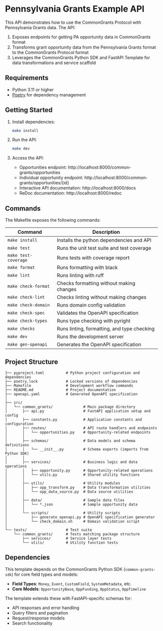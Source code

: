 # Pennsylvania Grants Example API

This API demonstrates how to use the CommonGrants Protocol with Pennsylvania Grants data. The API:

1. Exposes endpoints for getting PA opportunity data in CommonGrants format
2. Transforms grant opportunity data from the Pennsylvania Grants format to the CommonGrants Protocol format
3. Leverages the CommonGrants Python SDK and FastAPI Template for data transformations and service scaffold

## Requirements

- Python 3.11 or higher
- [Poetry](https://python-poetry.org/) for dependency management

## Getting Started

1. Install dependencies:
   ```bash
   make install
   ```

2. Run the API:
   ```bash
   make dev
   ```

3. Access the API:
   - Opportunities endpoint: http://localhost:8000/common-grants/opportunities
   - Individual opportunity endpoint: http://localhost:8000/common-grants/opportunities/{id}
   - Interactive API documentation: http://localhost:8000/docs
   - ReDoc documentation: http://localhost:8000/redoc

## Commands

The Makefile exposes the following commands:

| Command               | Description                                 |
| --------------------- | ------------------------------------------- |
| `make install`        | Installs the python dependencies and API    |
| `make test`           | Runs the unit test suite and test coverage  |
| `make test-coverage`  | Runs tests with coverage report             |
| `make format`         | Runs formatting with black                  |
| `make lint`           | Runs linting with ruff                      |
| `make check-format`   | Checks formatting without making changes    |
| `make check-lint`     | Checks linting without making changes      |
| `make check-domain`   | Runs domain config validation               |
| `make check-spec`     | Validates the OpenAPI specification         |
| `make check-types`    | Runs type checking with pyright             |
| `make checks`         | Runs linting, formatting, and type checking |
| `make dev`            | Runs the development server                 |
| `make gen-openapi`    | Generates the OpenAPI specification         |

## Project Structure

```
├── pyproject.toml          # Python project configuration and dependencies
├── poetry.lock             # Locked versions of dependencies
├── Makefile                # Development workflow commands
├── README.md               # Project documentation
├── openapi.yaml            # Generated OpenAPI specification
│
├── src/
│   └── common_grants/              # Main package directory
│       ├── api.py                  # FastAPI application setup and config
│       ├── constants.py            # Application constants and configuration
│       ├── routes/                 # API route handlers and endpoints
│       │   └── opportunities.py    # Opportunity-related endpoints
│       │
│       ├── schemas/                # Data models and schema definitions
│       │   └── __init__.py         # Schema exports (imports from Python SDK)
│       │
│       ├── services/               # Business logic and data operations
│       │   ├── opportunity.py      # Opportunity-related operations
│       │   └── utils.py            # Shared utility functions
│       │
│       ├── utils/                  # Utility modules
│       │   ├── opp_transform.py    # Data transformation utilities
│       │   └── opp_data_source.py  # Data source utilities
│       │
│       ├── data/                   # Sample data files
│       │   └── *.json              # Sample opportunity data
│       │
│       └── scripts/                # Utility scripts
│           ├── generate_openapi.py # OpenAPI specification generator
│           └── check_domain.sh     # Domain validation script
│
└── tests/                  # Test suite
    └── common_grants/      # Tests matching package structure
        ├── services/       # Service layer tests
        └── utils/          # Utility function tests
```

## Dependencies

This template depends on the CommonGrants Python SDK (`common-grants-sdk`) for core field types and models:

- **Field Types**: `Money`, `Event`, `CustomField`, `SystemMetadata`, etc.
- **Core Models**: `OpportunityBase`, `OppFunding`, `OppStatus`, `OppTimeline`

The template extends these with FastAPI-specific schemas for:
- API responses and error handling
- Query filters and pagination
- Request/response models
- Search functionality
